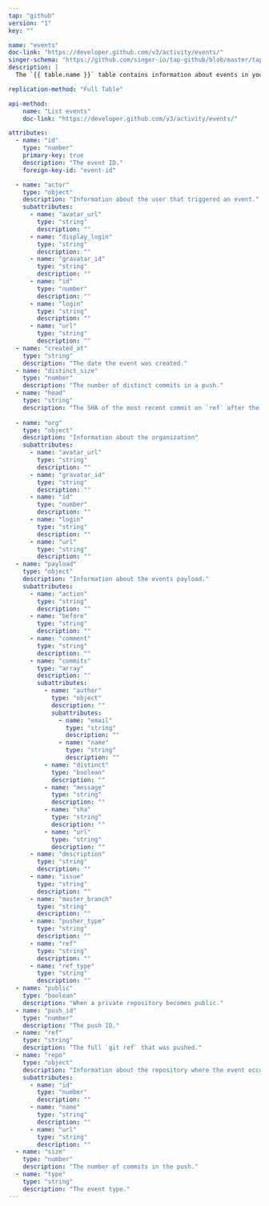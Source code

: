 ```yaml
---
tap: "github"
version: "1"
key: ""

name: "events"
doc-link: "https://developer.github.com/v3/activity/events/"
singer-schema: "https://github.com/singer-io/tap-github/blob/master/tap_github/schemas/events.json"
description: |
  The `{{ table.name }}` table contains information about events in your {{ integration.display_name }} repositories.

replication-method: "Full Table"

api-method:
    name: "List events"
    doc-link: "https://developer.github.com/v3/activity/events/"

attributes:
  - name: "id"
    type: "number"
    primary-key: true
    description: "The event ID."
    foreign-key-id: "event-id"

  - name: "actor"
    type: "object"
    description: "Information about the user that triggered an event."
    subattributes:
      - name: "avatar_url"
        type: "string"
        description: ""
      - name: "display_login"
        type: "string"
        description: ""
      - name: "gravatar_id"
        type: "string"
        description: ""
      - name: "id"
        type: "number"
        description: ""
      - name: "login"
        type: "string"
        description: ""
      - name: "url"
        type: "string"
        description: ""
  - name: "created_at"
    type: "string"
    description: "The date the event was created."
  - name: "distinct_size"
    type: "number"
    description: "The number of distinct commits in a push."
  - name: "head"
    type: "string"
    description: "The SHA of the most recent commit on `ref` after the push."
  
  - name: "org"
    type: "object"
    description: "Information about the organization"
    subattributes:
      - name: "avatar_url"
        type: "string"
        description: ""
      - name: "gravatar_id"
        type: "string"
        description: ""
      - name: "id"
        type: "number"
        description: ""
      - name: "login"
        type: "string"
        description: ""
      - name: "url"
        type: "string"
        description: ""
  - name: "payload"
    type: "object"
    description: "Information about the events payload."
    subattributes:
      - name: "action"
        type: "string"
        description: ""
      - name: "before"
        type: "string"
        description: ""
      - name: "comment"
        type: "string"
        description: ""
      - name: "commits"
        type: "array"
        description: ""
        subattributes:
          - name: "author"
            type: "object"
            description: ""
            subattributes:
              - name: "email"
                type: "string"
                description: ""
              - name: "name"
                type: "string"
                description: ""
          - name: "distinct"
            type: "boolean"
            description: ""
          - name: "message"
            type: "string"
            description: ""
          - name: "sha"
            type: "string"
            description: ""
          - name: "url"
            type: "string"
            description: ""
      - name: "description"
        type: "string"
        description: ""
      - name: "issue"
        type: "string"
        description: ""
      - name: "master_branch"
        type: "string"
        description: ""
      - name: "pusher_type"
        type: "string"
        description: ""
      - name: "ref"
        type: "string"
        description: ""
      - name: "ref_type"
        type: "string"
        description: ""
  - name: "public"
    type: "boolean"
    description: "When a private repository becomes public."
  - name: "push_id"
    type: "number"
    description: "The push ID."
  - name: "ref"
    type: "string"
    description: "The full `git ref` that was pushed."
  - name: "repo"
    type: "object"
    description: "Information about the repository where the event occured."
    subattributes:
      - name: "id"
        type: "number"
        description: ""
      - name: "name"
        type: "string"
        description: ""
      - name: "url"
        type: "string"
        description: ""
  - name: "size"
    type: "number"
    description: "The number of commits in the push."
  - name: "type"
    type: "string"
    description: "The event type."
---
```

